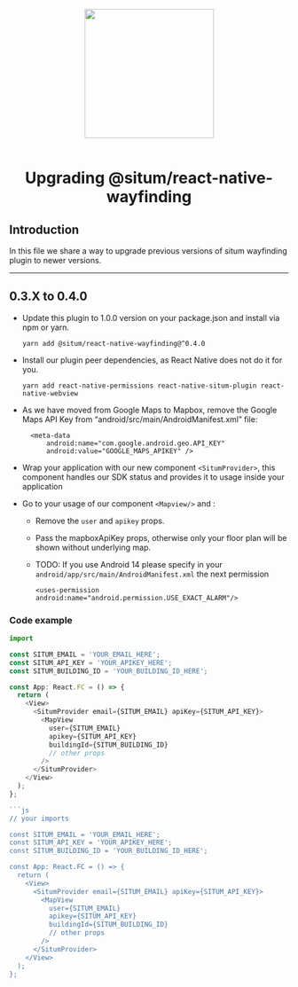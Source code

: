 <p align="center"> <img width="233" src="https://situm.com/wp-content/themes/situm/img/logo-situm.svg" style="margin-bottom:1rem" /> <h1 align="center">Upgrading @situm/react-native-wayfinding</h1> </p>

## Introduction <a name="introduction"></a>

In this file we share a way to upgrade previous versions of situm wayfinding plugin to newer versions.

---

## 0.3.X to 0.4.0 <a name="0.3.X-to-0.4.0"></a>

- Update this plugin to 1.0.0 version on your package.json and install via npm or yarn.

  ```yarn add @situm/react-native-wayfinding@^0.4.0```
- Install our plugin peer dependencies, as React Native does not do it for you.

  ```yarn add react-native-permissions react-native-situm-plugin react-native-webview```
- As we have moved from Google Maps to Mapbox, remove the Google Maps API Key from “android/src/main/AndroidManifest.xml” file:

  ```
    <meta-data
        android:name="com.google.android.geo.API_KEY"
        android:value="GOOGLE_MAPS_APIKEY" />
  ```
- Wrap your application with our new component `<SitumProvider>`, this component handles our SDK status and provides it to usage inside your application
- Go to your usage of our component `<Mapview/>` and :

  * Remove the `user` and `apikey` props.
  * Pass the mapboxApiKey props, otherwise only your floor plan will be shown without underlying map.
  * TODO: If you use Android 14 please specify in your `android/app/src/main/AndroidManifest.xml` the next permission

    ```
    <uses-permission android:name="android.permission.USE_EXACT_ALARM"/>
    ```

### Code example
```js
import

const SITUM_EMAIL = 'YOUR_EMAIL_HERE';
const SITUM_API_KEY = 'YOUR_APIKEY_HERE';
const SITUM_BUILDING_ID = 'YOUR_BUILDING_ID_HERE';

const App: React.FC = () => {
  return (
    <View>
      <SitumProvider email={SITUM_EMAIL} apiKey={SITUM_API_KEY}>
        <MapView
          user={SITUM_EMAIL}
          apikey={SITUM_API_KEY}
          buildingId={SITUM_BUILDING_ID}
          // other props
        />
      </SitumProvider>
    </View>
  );
};

```js
// your imports

const SITUM_EMAIL = 'YOUR_EMAIL_HERE';
const SITUM_API_KEY = 'YOUR_APIKEY_HERE';
const SITUM_BUILDING_ID = 'YOUR_BUILDING_ID_HERE';

const App: React.FC = () => {
  return (
    <View>
      <SitumProvider email={SITUM_EMAIL} apiKey={SITUM_API_KEY}>
        <MapView
          user={SITUM_EMAIL}
          apikey={SITUM_API_KEY}
          buildingId={SITUM_BUILDING_ID}
          // other props
        />
      </SitumProvider>
    </View>
  );
};
```

